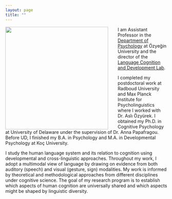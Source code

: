 ```yaml
---
layout: page
title: ""
---
```


<img align="left" style="margin-right: 30px" src="UnalPhoto.png" width="320" height="320">


I am Assistant Professor in the [Department of Psychology](https://www.ozyegin.edu.tr/en/department-psychology) at Özyeğin University and the director of the [Language Cognition and Development Lab](http://www.labs.ozyegin.edu.tr/gelisim/).

I completed my postdoctoral work at Radboud University and Max Planck Institute for Psycholinguistics where I worked with Dr. Aslı Özyürek.  I obtained my Ph.D. in Cognitive Psychology at University of Delaware under the supervision of Dr. Anna Papafragou. Before UD, I finished my B.A. in Psychology and M.A. in Developmental Psychology at Koç University. 

I study the human language system and its relation to cognition using developmental and cross-linguistic approaches. Throughout my work, I adopt a multimodal view of language by drawing on evidence from both auditory (speech) and visual (gesture, sign) modalities. My work is informed by theoretical and methodological approaches from different disciplines under cognitive science. The goal of my research program is to establish which aspects of human cognition are universally shared and which aspects might be shaped by linguistic diversity. 
